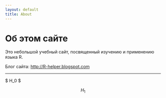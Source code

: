 ```yaml
---
layout: default
title: About
---
```


# Об этом сайте

Это небольшой учебный сайт, посвященный изучению
и применению языка R.

Блог сайта: http://R-helper.blogspot.com

---

$ H_0 $

$$ H_1 $$


